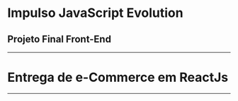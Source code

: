 # Impulso JavaScript Evolution
## Projeto Final Front-End
---
# Entrega de e-Commerce em ReactJs
---